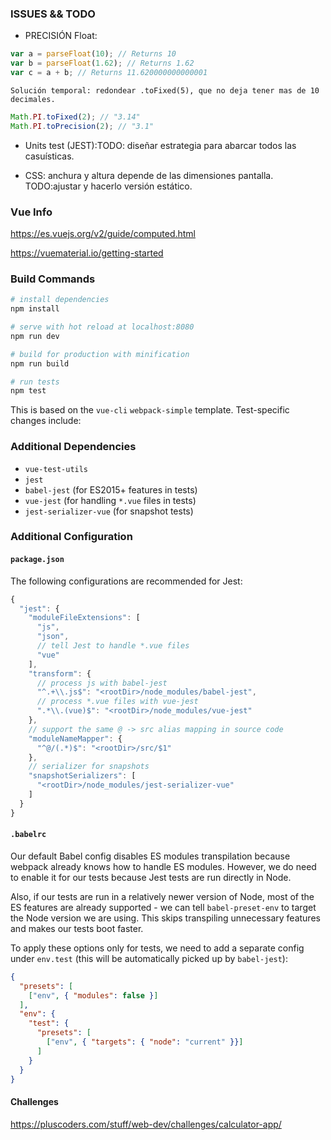 ### ISSUES && TODO

- PRECISIÓN Float:
 
``` js   
var a = parseFloat(10); // Returns 10
var b = parseFloat(1.62); // Returns 1.62
var c = a + b; // Returns 11.620000000000001
``` 
    Solución temporal: redondear .toFixed(5), que no deja tener mas de 10 decimales.

``` js  
Math.PI.toFixed(2); // "3.14"
Math.PI.toPrecision(2); // "3.1"
``` 

- Units test (JEST):TODO: diseñar estrategia para abarcar todos las casuísticas. 

- CSS: anchura y altura depende de las dimensiones pantalla. TODO:ajustar y hacerlo versión estático.

### Vue Info

https://es.vuejs.org/v2/guide/computed.html

https://vuematerial.io/getting-started

### Build Commands

``` bash
# install dependencies
npm install

# serve with hot reload at localhost:8080
npm run dev

# build for production with minification
npm run build

# run tests
npm test
```
 This is based on the `vue-cli` `webpack-simple` template. Test-specific changes include:

### Additional Dependencies

- `vue-test-utils`
- `jest`
- `babel-jest` (for ES2015+ features in tests)
- `vue-jest` (for handling `*.vue` files in tests)
- `jest-serializer-vue` (for snapshot tests)

### Additional Configuration

#### `package.json`

The following configurations are recommended for Jest:

``` js
{
  "jest": {
    "moduleFileExtensions": [
      "js",
      "json",
      // tell Jest to handle *.vue files
      "vue"
    ],
    "transform": {
      // process js with babel-jest
      "^.+\\.js$": "<rootDir>/node_modules/babel-jest",
      // process *.vue files with vue-jest
      ".*\\.(vue)$": "<rootDir>/node_modules/vue-jest"
    },
    // support the same @ -> src alias mapping in source code
    "moduleNameMapper": {
      "^@/(.*)$": "<rootDir>/src/$1"
    },
    // serializer for snapshots
    "snapshotSerializers": [
      "<rootDir>/node_modules/jest-serializer-vue"
    ]
  }
}
```

#### `.babelrc`

Our default Babel config disables ES modules transpilation because webpack already knows how to handle ES modules. However, we do need to enable it for our tests because Jest tests are run directly in Node.

Also, if our tests are run in a relatively newer version of Node, most of the ES features are already supported - we can tell `babel-preset-env` to target the Node version we are using. This skips transpiling unnecessary features and makes our tests boot faster.

To apply these options only for tests, we need to add a separate config under `env.test` (this will be automatically picked up by `babel-jest`):

``` json
{
  "presets": [
    ["env", { "modules": false }]
  ],
  "env": {
    "test": {
      "presets": [
        ["env", { "targets": { "node": "current" }}]
      ]
    }
  }
}
```

#### Challenges
https://pluscoders.com/stuff/web-dev/challenges/calculator-app/

